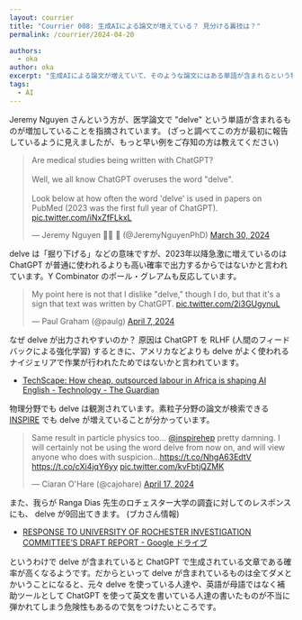 ```yaml
---
layout: courrier
title: "Courrier 008: 生成AIによる論文が増えている？ 見分ける裏技は？"
permalink: /courrier/2024-04-20

authors:
  - oka
author: oka
excerpt: "生成AIによる論文が増えていて、そのような論文にはある単語が含まれるという特徴があるようです。"
tags:
  - AI
---
```


Jeremy Nguyen さんという方が、医学論文で "delve" という単語が含まれるものが増加していることを指摘されています。 (ざっと調べてこの方が最初に報告しているように見えましたが、もっと早い例をご存知の方は教えてください)

<blockquote class="twitter-tweet tw-align-center"><p lang="en" dir="ltr">Are medical studies being written with ChatGPT? <br><br>Well, we all know ChatGPT overuses the word &quot;delve&quot;.<br><br>Look below at how often the word &#39;delve&#39; is used in papers on PubMed (2023 was the first full year of ChatGPT). <a href="https://t.co/iNxZfFLkxL">pic.twitter.com/iNxZfFLkxL</a></p>&mdash; Jeremy Nguyen ✍🏼 🚢 (@JeremyNguyenPhD) <a href="https://twitter.com/JeremyNguyenPhD/status/1774021645709295840?ref_src=twsrc%5Etfw">March 30, 2024</a>
</blockquote> <script async src="https://platform.twitter.com/widgets.js" charset="utf-8"></script>

delve は「掘り下げる」などの意味ですが、2023年以降急激に増えているのは ChatGPT が普通に使われるよりも高い確率で出力するからではないかと言われています。Y Combinator のポール・グレアムも反応しています。

<blockquote class="twitter-tweet" data-media-max-width="560"><p lang="en" dir="ltr">My point here is not that I dislike &quot;delve,&quot; though I do, but that it&#39;s a sign that text was written by ChatGPT. <a href="https://t.co/2i3GUgynuL">pic.twitter.com/2i3GUgynuL</a></p>&mdash; Paul Graham (@paulg) <a href="https://twitter.com/paulg/status/1777035484826349575?ref_src=twsrc%5Etfw">April 7, 2024</a>
</blockquote> <script async src="https://platform.twitter.com/widgets.js" charset="utf-8"></script>

なぜ delve が出力されやすいのか？ 原因は ChatGPT を RLHF (人間のフィードバックによる強化学習) するときに、アメリカなどよりも delve がよく使われるナイジェリアで作業が行われたためではないかと言われています。

- [TechScape: How cheap, outsourced labour in Africa is shaping AI English - Technology - The Guardian](https://www.theguardian.com/technology/2024/apr/16/techscape-ai-gadgest-humane-ai-pin-chatgpt)

物理分野でも delve は観測されています。素粒子分野の論文が検索できる [INSPIRE](https://inspirehep.net/) でも delve が増えていることが分かっています。

<blockquote class="twitter-tweet" data-media-max-width="560"><p lang="en" dir="ltr">Same result in particle physics too... <a href="https://twitter.com/inspirehep?ref_src=twsrc%5Etfw">@inspirehep</a> pretty damning. I will certainly not be using the word delve from now on, and will view anyone who does with suspicion...<a href="https://t.co/NhgA63EdtV">https://t.co/NhgA63EdtV</a> <a href="https://t.co/cXi4jqY6yy">https://t.co/cXi4jqY6yy</a> <a href="https://t.co/kvFbtjQZMK">pic.twitter.com/kvFbtjQZMK</a></p>&mdash; Ciaran O&#39;Hare (@cajohare) <a href="https://twitter.com/cajohare/status/1780612846491238715?ref_src=twsrc%5Etfw">April 17, 2024</a>
</blockquote> <script async src="https://platform.twitter.com/widgets.js" charset="utf-8"></script>

また、我らが Ranga Dias 先生のロチェスター大学の調査に対してのレスポンスにも、 delve が9回出てきます。 (ブカさん情報)

- [RESPONSE TO UNIVERSITY OF ROCHESTER
INVESTIGATION COMMITTEE’S DRAFT REPORT - Google ドライブ](https://drive.google.com/file/d/1ncqxRLc9NVp8LCVeDj2a1NvS1KNTJPYp/view)

というわけで delve が含まれていると ChatGPT で生成されている文章である確率が高くなるようです。だからといって delve が含まれているものは全てダメとかいうことになると、元々 delve を使っている人達や、英語が母語ではなく補助ツールとして ChatGPT を使って英文を書いている人達の書いたものが不当に弾かれてしまう危険性もあるので気をつけたいところです。
